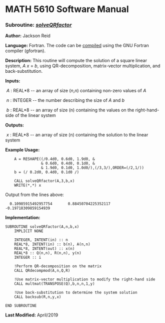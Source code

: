 # MATH 5610 Software Manual

### Subroutine: [_solveQRfactor_](../solveQRfactor.f90)

**Author:** Jackson Reid

**Language:** Fortran. The code can be [compiled](compilation.md) using the GNU Fortran compiler (gfortran).

**Description:** This routine will compute the solution of a square linear system, _A_ _x_ = _b_, using QR-decomposition, matrix-vector multiplication, and back-substitution.

**Inputs:** 

​        _A_ : REAL*8 -- an array of size (_n_,_n_) containing non-zero values of _A_

​	_n_ : INTEGER -- the number describing the size of _A_ and _b_

​        _b_ : REAL*8 -- an array of size (n) containing the values on the right-hand-side of the linear system

**Outputs:** 

​        _x_ : REAL*8 -- an array of size (n) containing the solution to the linear system

**Example Usage:** 

```
    A = RESHAPE((/0.4d0, 0.6d0, 1.9d0, &
                & 0.6d0, 0.4d0, 0.1d0, &
                & 1.9d0, 0.1d0, 1.0d0/),(/3,3/),ORDER=(/2,1/))
    b = (/ 0.2d0, 0.4d0, 0.1d0 /)

    CALL solveQRfactor(A,3,b,x)
    WRITE(*,*) x
```
Output from the lines above:
```
  0.10985915492957754       0.88450704225352117      -0.19718309859154939 
```
**Implementation:**

```
SUBROUTINE solveQRfactor(A,n,b,x)
    IMPLICIT NONE

    INTEGER, INTENT(in) :: n
    REAL*8, INTENT(in) :: b(n), A(n,n)
    REAL*8, INTENT(out) :: x(n)
    REAL*8 :: Q(n,n), R(n,n), y(n)
    INTEGER :: i

    !Perform QR-decomposition on the matrix
    CALL QRdecompmod(A,n,Q,R)

    !Use matrix-vector multiplication to modify the right-hand side
    CALL multmat(TRANSPOSE(Q),b,n,n,1,y)

    !Use back-substitution to determine the system solution
    CALL backsub(R,n,y,x)

END SUBROUTINE
```



**Last Modified:** April/2019

